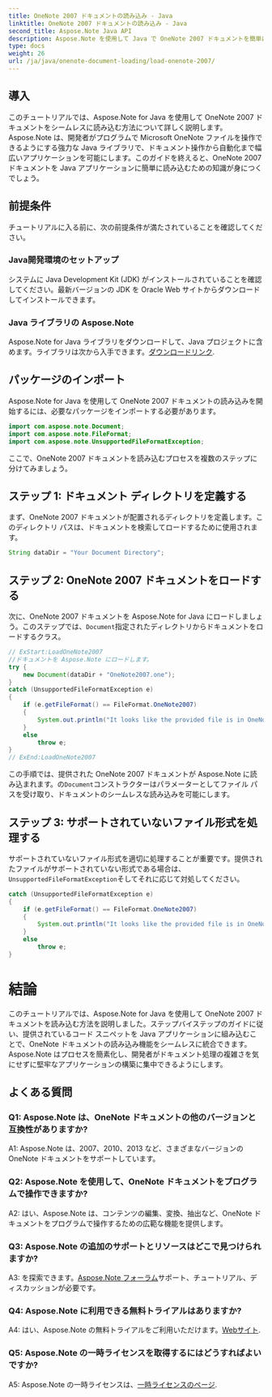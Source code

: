 ```yaml
---
title: OneNote 2007 ドキュメントの読み込み - Java
linktitle: OneNote 2007 ドキュメントの読み込み - Java
second_title: Aspose.Note Java API
description: Aspose.Note を使用して Java で OneNote 2007 ドキュメントを簡単にロードする方法を学びます。 Aspose.Note の堅牢な機能で Java アプリケーションの機能を強化します。
type: docs
weight: 26
url: /ja/java/onenote-document-loading/load-onenote-2007/
---
```

## 導入

このチュートリアルでは、Aspose.Note for Java を使用して OneNote 2007 ドキュメントをシームレスに読み込む方法について詳しく説明します。 Aspose.Note は、開発者がプログラムで Microsoft OneNote ファイルを操作できるようにする強力な Java ライブラリで、ドキュメント操作から自動化まで幅広いアプリケーションを可能にします。このガイドを終えると、OneNote 2007 ドキュメントを Java アプリケーションに簡単に読み込むための知識が身につくでしょう。

## 前提条件

チュートリアルに入る前に、次の前提条件が満たされていることを確認してください。

### Java開発環境のセットアップ

システムに Java Development Kit (JDK) がインストールされていることを確認してください。最新バージョンの JDK を Oracle Web サイトからダウンロードしてインストールできます。

### Java ライブラリの Aspose.Note

 Aspose.Note for Java ライブラリをダウンロードして、Java プロジェクトに含めます。ライブラリは次から入手できます。[ダウンロードリンク](https://releases.aspose.com/note/java/).

## パッケージのインポート

Aspose.Note for Java を使用して OneNote 2007 ドキュメントの読み込みを開始するには、必要なパッケージをインポートする必要があります。

```java
import com.aspose.note.Document;
import com.aspose.note.FileFormat;
import com.aspose.note.UnsupportedFileFormatException;
```

ここで、OneNote 2007 ドキュメントを読み込むプロセスを複数のステップに分けてみましょう。

## ステップ 1: ドキュメント ディレクトリを定義する

まず、OneNote 2007 ドキュメントが配置されるディレクトリを定義します。このディレクトリ パスは、ドキュメントを検索してロードするために使用されます。

```java
String dataDir = "Your Document Directory";
```

## ステップ 2: OneNote 2007 ドキュメントをロードする

次に、OneNote 2007 ドキュメントを Aspose.Note for Java にロードしましょう。このステップでは、`Document`指定されたディレクトリからドキュメントをロードするクラス。

```java
// ExStart:LoadOneNote2007
//ドキュメントを Aspose.Note にロードします。
try {
    new Document(dataDir + "OneNote2007.one");
}
catch (UnsupportedFileFormatException e)
{
    if (e.getFileFormat() == FileFormat.OneNote2007)
    {
        System.out.println("It looks like the provided file is in OneNote 2007 format that is not supported.");
    }
    else
        throw e;
}
// ExEnd:LoadOneNote2007
```

この手順では、提供された OneNote 2007 ドキュメントが Aspose.Note に読み込まれます。の`Document`コンストラクターはパラメーターとしてファイル パスを受け取り、ドキュメントのシームレスな読み込みを可能にします。

## ステップ 3: サポートされていないファイル形式を処理する

サポートされていないファイル形式を適切に処理することが重要です。提供されたファイルがサポートされていない形式である場合は、`UnsupportedFileFormatException`そしてそれに応じて対処してください。

```java
catch (UnsupportedFileFormatException e)
{
    if (e.getFileFormat() == FileFormat.OneNote2007)
    {
        System.out.println("It looks like the provided file is in OneNote 2007 format that is not supported.");
    }
    else
        throw e;
}
```

# 結論

このチュートリアルでは、Aspose.Note for Java を使用して OneNote 2007 ドキュメントを読み込む方法を説明しました。ステップバイステップのガイドに従い、提供されているコード スニペットを Java アプリケーションに組み込むことで、OneNote ドキュメントの読み込み機能をシームレスに統合できます。 Aspose.Note はプロセスを簡素化し、開発者がドキュメント処理の複雑さを気にせずに堅牢なアプリケーションの構築に集中できるようにします。

## よくある質問

### Q1: Aspose.Note は、OneNote ドキュメントの他のバージョンと互換性がありますか?

A1: Aspose.Note は、2007、2010、2013 など、さまざまなバージョンの OneNote ドキュメントをサポートしています。

### Q2: Aspose.Note を使用して、OneNote ドキュメントをプログラムで操作できますか?

A2: はい、Aspose.Note は、コンテンツの編集、変換、抽出など、OneNote ドキュメントをプログラムで操作するための広範な機能を提供します。

### Q3: Aspose.Note の追加のサポートとリソースはどこで見つけられますか?

 A3: を探索できます。[Aspose.Note フォーラム](https://forum.aspose.com/c/note/28)サポート、チュートリアル、ディスカッションが必要です。

### Q4: Aspose.Note に利用できる無料トライアルはありますか?

 A4: はい、Aspose.Note の無料トライアルをご利用いただけます。[Webサイト](https://releases.aspose.com/).

### Q5: Aspose.Note の一時ライセンスを取得するにはどうすればよいですか?

 A5: Aspose.Note の一時ライセンスは、[一時ライセンスのページ](https://purchase.aspose.com/temporary-license/).